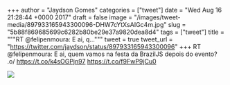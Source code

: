 
+++
author = "Jaydson Gomes"
categories = ["tweet"]
date = "Wed Aug 16 21:28:44 +0000 2017"
draft = false
image = "/images/tweet-media/897933165943300096-DHW7cYtXsAIGc4m.jpg"
slug = "5b88f869685699c6282b80be29e37a9820dea8d4"
tags = ["tweet"]
title = """RT @felipenmoura: E ai, q..."""
tweet = true
tweet_url = "https://twitter.com/jaydson/status/897933165943300096"
+++
RT @felipenmoura: E ai, quem vamos na festa da BrazilJS depois do evento? .o/
https://t.co/k4sOGPjn97 https://t.co/f9FwP9jCu0

![](/images/tweet-media/897933165943300096-DHW7cYtXsAIGc4m.jpg)